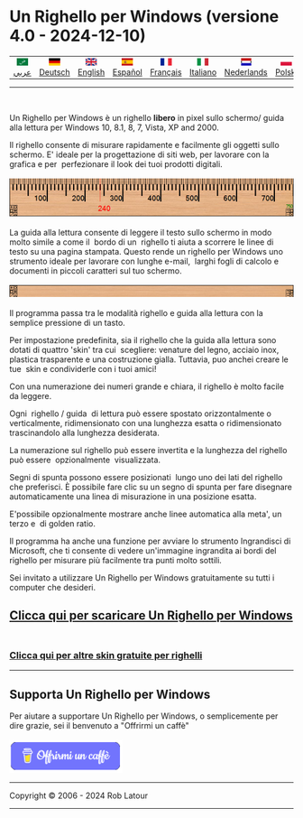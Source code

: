 # Un Righello per Windows (versione 4.0 - 2024-12-10)
<!-- header -->

|||||||||||
| :---: | :---: | :---: | :---: | :---: |:---: | :---: | :---: |:---: | :---: |
| [![عربي](/images/flags/ar.png)](../en/README.md)<br>[عربي](../ar/README.md) | [![Deutsch](/images/flags/de.png)](../de/README.md)<br>[Deutsch](../de/README.md) | [![English](/images/flags/en-GB.png)](../en/README.md)<br>[English](../en/README.md) | [![Español](/images/flags/es.png)](../es/README.md)<br>[Español](../es/README.md) | [![Français](/images/flags/fr.png)](../fr/README.md)<br>[Français](../fr/README.md)| [![Italiano](/images/flags/it.png)](../it/README.md)<br>[Italiano](../it/README.md) | [![Nederlands](/images/flags/nl.png)](../nl/README.md)<br>[Nederlands](../nl/README.md) | [![Polski](/images/flags/pl.png)](../pl/README.md)<br>[Polski](../pl/README.md) | [![Português](/images/flags/pt.png)](../pt/README.md)<br>[Português](../pt/README.md) | [![Svenska](/images/flags/sv.png)](../sv/README.md)<br>[Svenska](../sv/README.md) |

- - -
<br>
<!-- header -->

Un Righello per Windows è un righello **libero** in pixel sullo schermo/ guida alla lettura per Windows 10, 8.1, 8, 7, Vista, XP and 2000.  
  
Il righello consente di misurare rapidamente e facilmente gli oggetti sullo schermo. E' ideale per la progettazione di siti web, per lavorare con la grafica e per  perfezionare il look dei tuoi prodotti digitali.
<br><br>
[![ruler](/images/ruler.png)](README.md)
<br><br>
La guida alla lettura consente di leggere il testo sullo schermo in modo molto simile a come il  bordo di un  righello ti aiuta a scorrere le linee di testo su una pagina stampata. Questo rende un righello per Windows uno strumento ideale per lavorare con lunghe e-mail,  larghi fogli di calcolo e documenti in piccoli caratteri sul tuo schermo.
<br><br>
[![Guida alla Lettura](/images/readingguide.png)](README.md)
<br><br>
Il programma passa tra le modalità righello e guida alla lettura con la semplice pressione di un tasto.    
  
Per impostazione predefinita, sia il righello che la guida alla lettura sono dotati di quattro 'skin' tra cui  scegliere: venature del legno, acciaio inox, plastica trasparente e una costruzione gialla. Tuttavia, puo anchei creare le tue  skin e condividerle con i tuoi amici!  
  
Con una numerazione dei numeri grande e chiara, il righello è molto facile da leggere.  
  
Ogni  righello / guida  di lettura può essere spostato orizzontalmente o verticalmente, ridimensionato con una lunghezza esatta o ridimensionato trascinandolo alla lunghezza desiderata.    
  
La numerazione sul righello può essere invertita e la lunghezza del righello può essere  opzionalmente  visualizzata.  
  
Segni di spunta possono essere posizionati  lungo uno dei lati del righello che preferisci. È possibile fare clic su un segno di spunta per fare disegnare automaticamente una linea di misurazione in una posizione esatta.  
  
E'possibile opzionalmente mostrare anche linee automatica alla meta', un terzo e  di golden ratio.  
  
Il programma ha anche una funzione per avviare lo strumento Ingrandisci di Microsoft, che ti consente di vedere un'immagine ingrandita ai bordi del righello per misurare più facilmente tra punti molto sottili.   

Sei invitato a utilizzare Un Righello per Windows gratuitamente su tutti i computer che desideri.


## [Clicca qui per scaricare Un Righello per Windows](https://github.com/roblatour/ARulerForWindows/releases/download/v4.0.0.0/arulersetup.exe)<br><br>

### [Clicca qui per altre skin gratuite per righelli](skins.md) 

* * * 
## Supporta Un Righello per Windows

Per aiutare a supportare Un Righello per Windows, o semplicemente per dire grazie, sei il benvenuto a "Offrirmi un caffè"<br><br>
[<img alt="Offrirmi un caffè" width="200px" src="buymeacoffee-italian.png" />](https://www.buymeacoffee.com/roblatour?l=it)
* * *
Copyright © 2006 - 2024 Rob Latour
* * *